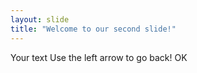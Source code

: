 ```yaml
---
layout: slide
title: "Welcome to our second slide!"
---
```

Your text
Use the left arrow to go back! OK
